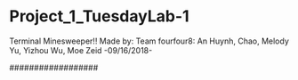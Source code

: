 # Project_1_TuesdayLab-1

Terminal Minesweeper!!
Made by: Team fourfour8: An Huynh, Chao, Melody Yu, Yizhou Wu, Moe Zeid
-09/16/2018-


##################
